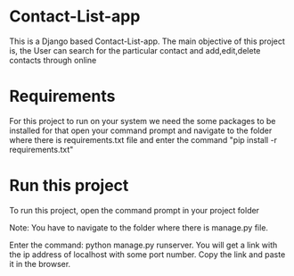 # Contact-List-app

This is a Django based Contact-List-app. The main objective of this project is, the User can search for the particular contact and add,edit,delete contacts through online

# Requirements
For this project to run on your system we need the some packages to be installed for that open your command prompt and navigate to the folder where there is requirements.txt file and enter the command "pip install -r requirements.txt"

# Run this project
To run this project, open the command prompt in your project folder

Note: You have to navigate to the folder where there is manage.py file.

Enter the command: python manage.py runserver. You will get a link with the ip address of localhost with some port number. Copy the link and paste it in the browser.
